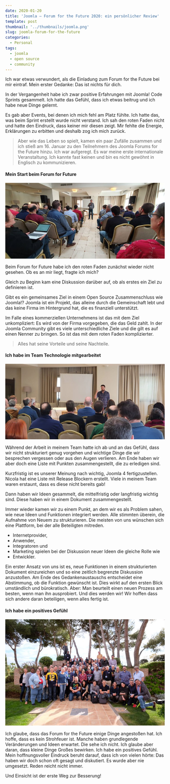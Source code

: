 ```yaml
---
date: 2020-01-20
title: 'Joomla – Forum for the Future 2020: ein persönlicher Review'
template: post
thumbnail: '../thumbnails/joomla.png'
slug: joomla-forum-for-the-future
categories:
  - Personal
tags:
  - joomla
  - open source
  - community
---
```


Ich war etwas verwundert, als die Einladung zum Forum for the Future bei mir eintraf. Mein erster Gedanke: Das ist nichts für dich.

In der Vergangenheit habe ich zwar positive Erfahrungen mit Joomla! Code Sprints gesammelt. Ich hatte das Gefühl, dass ich etwas beitrug und ich habe neue Dinge gelernt.

Es gab aber Events, bei denen ich mich fehl am Platz fühlte. Ich hatte das, was beim Sprint erstellt wurde nicht verstand. Ich sah den roten Faden nicht und hatte den Eindruck, dass keiner mir diesen zeigt. Mir fehlte die Energie, Erklärungen zu erbitten und deshalb zog ich mich zurück.

> Aber wie das Leben so spielt, kamen ein paar Zufälle zusammen und ich stieß am 16. Januar zu den Teilnehmern des Joomla Forums for the Future hinzu. Ich war aufgeregt. Es war meine erste internationale Veranstaltung. Ich kannte fast keinen und bin es nicht gewöhnt in Englisch zu kommunizieren.

#### Mein Start beim Forum for Future

![](../images/fftf1.jpeg)

Beim Forum for Future habe ich den roten Faden zunächst wieder nicht gesehen. Ob es an mir liegt, fragte ich mich?

Gleich zu Beginn kam eine Diskussion darüber auf, ob als erstes ein Ziel zu definieren ist.

Gibt es ein gemeinsames Ziel in einem Open Source Zusammenschluss wie Joomla!? Joomla ist ein Projekt, das alleine durch die Gemeinschaft lebt und das keine Firma im Hintergrund hat, die es finanziell unterstützt.

Im Falle eines kommerziellen Unternehmens ist das mit dem Ziel unkompliziert: Es wird von der Firma vorgegeben, die das Geld zahlt. In der Joomla Community gibt es viele unterschiedliche Ziele und die gilt es auf einen Nenner zu bringen. So ist das mit dem roten Faden komplizierter.

> Alles hat seine Vorteile und seine Nachteile.

#### Ich habe im Team Technologie mitgearbeitet

![](../images/fftf2.jpeg)

Während der Arbeit in meinem Team hatte ich ab und an das Gefühl, dass wir nicht strukturiert genug vorgehen und wichtige Dinge die wir besprechen vergessen oder aus den Augen verlieren. Am Ende haben wir aber doch eine Liste mit Punkten zusammengestellt, die zu erledigen sind.

Kurzfristig ist es unserer Meinung nach wichtig, Joomla 4 fertigzustellen. Nicola hat eine Liste mit Release Blockern erstellt. Viele in meinem Team waren erstaunt, dass es diese nicht bereits gab!

Dann haben wir Ideen gesammelt, die mittelfristig oder langfristig wichtig sind. Diese haben wir in einem Dokument zusammengestellt.

Immer wieder kamen wir zu einem Punkt, an dem wir es als Problem sahen, wie neue Ideen und Funktionen integriert werden. Alle stimmten überein, die Aufnahme von Neuem zu strukturieren. Die meisten von uns wünschen sich eine Plattform, bei der alle Beteiligten mitreden.

- Internetprovider,
- Anwender,
- Integratoren und
- Marketing spielen bei der Diskussion neuer Ideen die gleiche Rolle wie
- Entwickler.

Ein erster Ansatz von uns ist es, neue Funktionen in einem strukturierten Dokument einzureichen und so eine zeitlich begrenzte Diskussion anzustoßen. Am Ende des
Gedankenaustauschs entscheidet eine Abstimmung, ob die Funktion gewünscht ist. Dies wirkt auf den ersten Blick umständlich und bürokratisch. Aber: Man beurteilt einen neuen Prozess am besten, wenn man ihn ausprobiert. Und dies werden wir! Wir hoffen dass sich andere daran beteiligen, wenn alles fertig ist.

#### Ich habe ein positives Gefühl

![](../images/fftf3.jpeg)

Ich glaube, dass das Forum for the Future einige Dinge angestoßen hat.
Ich hoffe, dass es kein Strohfeuer ist.
Manche haben grundlegende Veränderungen und Ideen erwartet. Die sehe ich nicht.
Ich glaube aber daran, dass kleine Dinge Großes bewirken.
Ich habe ein positives Gefühl. Mein hoffnungsvoller Eindruck beruht darauf,
dass ich von vielen hörte: Das haben wir doch schon oft gesagt und diskutiert.
Es wurde aber nie umgesetzt. Reden reicht nicht immer.

Und Einsicht ist der erste Weg zur Besserung!
